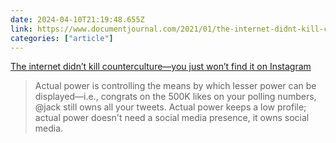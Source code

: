 ```yaml
---
date: 2024-04-10T21:19:48.655Z
link: https://www.documentjournal.com/2021/01/the-internet-didnt-kill-counterculture-you-just-wont-find-it-on-instagram/
categories: ["article"]
---
```

[The internet didn’t kill counterculture—you just won’t find it on Instagram](https://www.documentjournal.com/2021/01/the-internet-didnt-kill-counterculture-you-just-wont-find-it-on-instagram/)

> Actual power is controlling the means by which lesser power can be displayed—i.e., congrats on the 500K likes on your polling numbers, @jack still owns all your tweets. Actual power keeps a low profile; actual power doesn't need a social media presence, it owns social media.
